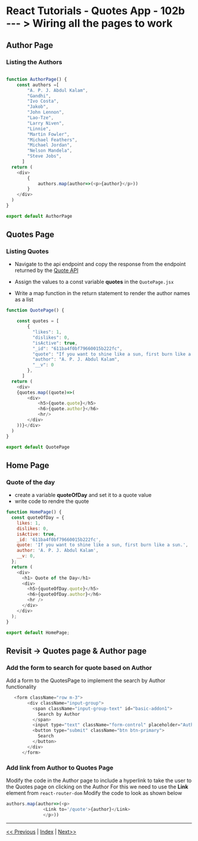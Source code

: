 # React Tutorials - Quotes App - 102b --- > Wiring all the pages to work

## Author Page

### Listing the Authors 

``` typescript

function AuthorPage() {
    const authors =[
        "A. P. J. Abdul Kalam",
        "Gandhi",
        "Ivo Costa",
        "Jakob",
        "John Lennon",
        "Lao-Tze",
        "Larry Niven",
        "Linnie",
        "Martin Fowler",
        "Michael Feathers",
        "Michael Jordan",
        "Nelson Mandela",
        "Steve Jobs",
      ]
  return (
    <div>
        {
            authors.map(author=>(<p>{author}</p>))
        }
    </div>
  )
}

export default AuthorPage
```

## Quotes Page

### Listing Quotes 

- Navigate to the api endpoint and copy the response from the endpoint returned by the [Quote API](https://quote-api-app.herokuapp.com/quote)

- Assign the values to a const variable **quotes** in the `QuotePage.jsx`
- Write a map function in the return statement to render the author names as a list

``` javascript
function QuotePage() {

    const quotes = [
        {
          "likes": 1,
          "dislikes": 0,
          "isActive": true,
          "_id": "611ba4f0bf79660015b222fc",
          "quote": "If you want to shine like a sun, first burn like a sun.",
          "author": "A. P. J. Abdul Kalam",
          "__v": 0
        },
      ]
  return (
    <div>
    {quotes.map((quote)=>(
        <div>
            <h5>{quote.quote}</h5>  
            <h6>{quote.author}</h6> 
            <hr/>
        </div>
    ))}</div>
  )
}

export default QuotePage
```


## Home Page

### Quote of the day

- create a variable **quoteOfDay** and set it to a quote value
- write code to rendre the quote


``` javascript
function HomePage() {
  const quoteOfDay = {
    likes: 1,
    dislikes: 0,
    isActive: true,
    _id: '611ba4f0bf79660015b222fc',
    quote: 'If you want to shine like a sun, first burn like a sun.',
    author: 'A. P. J. Abdul Kalam',
    __v: 0,
  };
  return (
    <div>
      <h1> Quote of the Day</h1>
      <div>
        <h5>{quoteOfDay.quote}</h5>
        <h6>{quoteOfDay.author}</h6>
        <hr />
      </div>
    </div>
  );
}

export default HomePage;

```

##  Revisit  -> Quotes page & Author page

### Add the form to search for quote based on Author

Add a form to the QuotesPage to implement the search by Author functionality


``` javascript
   <form className="row m-3">
        <div className="input-group">
          <span className="input-group-text" id="basic-addon1">
            Search by Author
          </span>
          <input type="text" className="form-control" placeholder="Author Name" />
          <button type="submit" className="btn btn-primary">
            Search
          </button>
        </div>
      </form>
```

### Add link from Author to Quotes Page

Modify the code in the Author page to include a hyperlink to take the user to the Quotes page on clicking on the Author
For this we need to use the **Link** element from `react-router-dom`
Modify the code to look as shown below

``` javascript 
authors.map(author=>(<p>
              <Link to='/quote'>{author}</Link>
              </p>))
```

<hr/>

[<< Previous](https://costaivo.com/tutorial-reactjs/quotes-102) |  [Index](https://costaivo.com/tutorial-reactjs) |  [Next>>](https://costaivo.com/tutorial-reactjs/quotes-103) 
